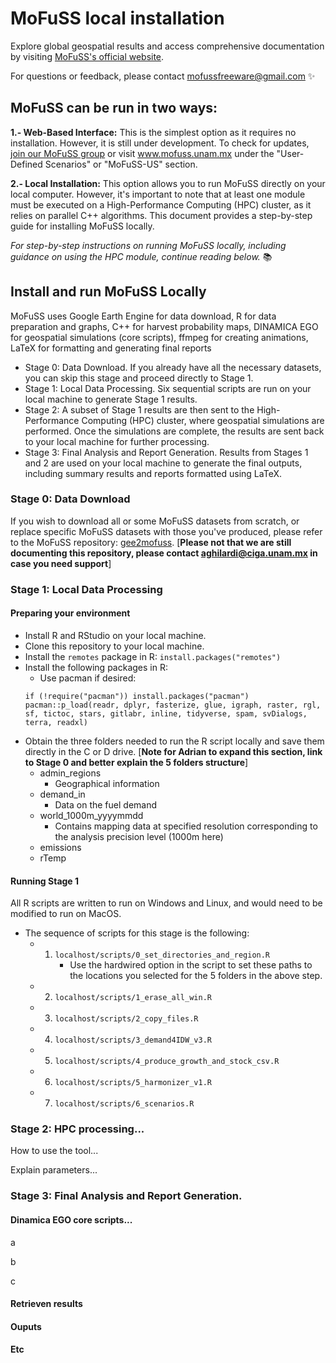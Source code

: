 # MoFuSS local installation

Explore global geospatial results and access comprehensive documentation by visiting [MoFuSS's official website](https://www.mofuss.unam.mx/).

For questions or feedback, please contact mofussfreeware@gmail.com ✨

## MoFuSS can be run in two ways:
**1.- Web-Based Interface:** This is the simplest option as it requires no installation. However, it is still under development. To check for updates, [join our MoFuSS group](groups.google.com/g/mofuss) or visit www.mofuss.unam.mx under the "User-Defined Scenarios" or "MoFuSS-US" section.

**2.- Local Installation:** This option allows you to run MoFuSS directly on your local computer. However, it's important to note that at least one module must be executed on a High-Performance Computing (HPC) cluster, as it relies on parallel C++ algorithms. This document provides a step-by-step guide for installing MoFuSS locally.

_For step-by-step instructions on running MoFuSS locally, including guidance on using the HPC module, continue reading below._ 📚

## Install and run MoFuSS Locally

MoFuSS uses Google Earth Engine for data download, R for data preparation and graphs, C++ for harvest probability maps, DINAMICA EGO for geospatial simulations (core scripts), ffmpeg for creating animations, LaTeX for formatting and generating final reports

* Stage 0: Data Download. If you already have all the necessary datasets, you can skip this stage and proceed directly to Stage 1.  
* Stage 1: Local Data Processing. Six sequential scripts are run on your local machine to generate Stage 1 results. 
* Stage 2: A subset of Stage 1 results are then sent to the High-Performance Computing (HPC) cluster, where geospatial simulations are performed. Once the simulations are complete, the results are sent back to your local machine for further processing.
* Stage 3: Final Analysis and Report Generation. Results from Stages 1 and 2 are used on your local machine to generate the final outputs, including summary results and reports formatted using LaTeX.

### Stage 0: Data Download

If you wish to download all or some MoFuSS datasets from scratch, or replace specific MoFuSS datasets with those you've produced, please refer to the MoFuSS repository: [gee2mofuss](https://github.com/mofuss/gee2mofuss). [**Please not that we are still documenting this repository, please contact aghilardi@ciga.unam.mx in case you need support**]

### Stage 1: Local Data Processing
#### Preparing your environment

* Install R and RStudio on your local machine.
* Clone this repository to your local machine.
* Install the `remotes` package in R: `install.packages("remotes")`
* Install the following packages in R:
    * Use pacman if desired:
    ```
    if (!require("pacman")) install.packages("pacman")
    pacman::p_load(readr, dplyr, fasterize, glue, igraph, raster, rgl, sf, tictoc, stars, gitlabr, inline, tidyverse, spam, svDialogs, terra, readxl)
    ```
* Obtain the three folders needed to run the R script locally and save them directly in the C or D drive. [**Note for Adrian to expand this section, link to Stage 0 and better explain the 5 folders structure**]
   * admin_regions
      * Geographical information
   * demand_in
      * Data on the fuel demand
   * world_1000m_yyyymmdd
      * Contains mapping data at specified resolution corresponding to the analysis precision level (1000m here)
   * emissions
   * rTemp

#### Running Stage 1
All R scripts are written to run on Windows and Linux, and would need to be modified to run on MacOS.
* The sequence of scripts for this stage is the following:
    * 1. `localhost/scripts/0_set_directories_and_region.R`
         * Use the hardwired option in the script to set these paths to the locations you selected for the 5 folders in the above step.
    * 2. `localhost/scripts/1_erase_all_win.R`
    * 3. `localhost/scripts/2_copy_files.R`
    * 4. `localhost/scripts/3_demand4IDW_v3.R`
    * 5. `localhost/scripts/4_produce_growth_and_stock_csv.R`
    * 6. `localhost/scripts/5_harmonizer_v1.R`
    * 7. `localhost/scripts/6_scenarios.R`

### Stage 2: HPC processing...
How to use the tool...

Explain parameters...

### Stage 3: Final Analysis and Report Generation.
#### Dinamica EGO core scripts...

a

b

c


#### Retrieven results

#### Ouputs

#### Etc





